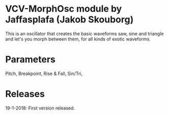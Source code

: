 
# VCV-MorphOsc module by Jaffasplafa (Jakob Skouborg)

This is an oscillator that creates the basic waveforms saw, sine and triangle and let's 
you morph between them, for all kinds of exotic waveforms. 

# Parameters
Pitch,
Breakpoint,
Rise & Fall,
Sin/Tri,



# Releases
19-1-2018: First version released.
